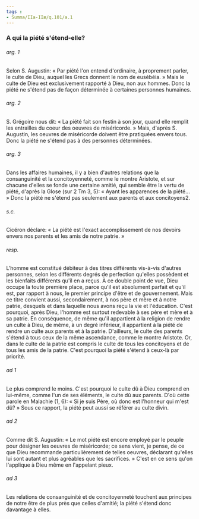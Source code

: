 ```yaml
---
tags : 
- Summa/IIa-IIæ/q.101/a.1
---
```


### A qui la piété s'étend-elle?

###### arg. 1
Selon S. Augustin: « Par piété l'on entend d'ordinaire, à proprement parler, le culte de Dieu, auquel les Grecs donnent le nom de eusébéia. » Mais le culte de Dieu est exclusivement rapporté à Dieu, non aux hommes. Donc la piété ne s'étend pas de façon déterminée à certaines personnes humaines. 

###### arg. 2
S. Grégoire nous dit: « La piété fait son festin à son jour, quand elle remplit les entrailles du coeur des oeuvres de miséricorde. » Mais, d'après S. Augustin, les oeuvres de miséricorde doivent être pratiquées envers tous. Donc la piété ne s'étend pas à des personnes déterminées. 

###### arg. 3
Dans les affaires humaines, il y a bien d'autres relations que la consanguinité et la concitoyenneté, comme le montre Aristote, et sur chacune d'elles se fonde une certaine amitié, qui semble être la vertu de piété, d'après la Glose (sur 2 Tm 3, 5): « Ayant les apparences de la piété... » Donc la piété ne s'étend pas seulement aux parents et aux concitoyens2. 

###### s.c.
Cicéron déclare: « La piété est l'exact accomplissement de nos devoirs envers nos parents et les amis de notre patrie. » 

###### resp.
L'homme est constitué débiteur à des titres différents vis-à-vis d'autres personnes, selon les différents degrés de perfection qu'elles possèdent et les bienfaits différents qu'il en a reçus. À ce double point de vue, Dieu occupe la toute première place, parce qu'il est absolument parfait et qu'il est, par rapport à nous, le premier principe d'être et de gouvernement. Mais ce titre convient aussi, secondairement, à nos père et mère et à notre patrie, desquels et dans laquelle nous avons reçu la vie et l'éducation. C'est pourquoi, après Dieu, l'homme est surtout redevable à ses père et mère et à sa patrie. En conséquence, de même qu'il appartient à la religion de rendre un culte à Dieu, de même, à un degré inférieur, il appartient à la piété de rendre un culte aux parents et à la patrie. D'ailleurs, le culte des parents s'étend à tous ceux de la même ascendance, comme le montre Aristote. Or, dans le culte de la patrie est compris le culte de tous les concitoyens et de tous les amis de la patrie. C'est pourquoi la piété s'étend à ceux-là par priorité. 

###### ad 1
Le plus comprend le moins. C'est pourquoi le culte dû à Dieu comprend en lui-même, comme l'un de ses éléments, le culte dû aux parents. D'où cette parole en Malachie (1, 6): « Si je suis Père, où donc est l'honneur qui m'est dû? » Sous ce rapport, la piété peut aussi se référer au culte divin. 

###### ad 2
Comme dit S. Augustin: « Le mot piété est encore employé par le peuple pour désigner les oeuvres de miséricorde; ce sens vient, je pense, de ce que Dieu recommande particulièrement de telles oeuvres, déclarant qu'elles lui sont autant et plus agréables que les sacrifices. » C'est en ce sens qu'on l'applique à Dieu même en l'appelant pieux. 

###### ad 3
Les relations de consanguinité et de concitoyenneté touchent aux principes de notre être de plus près que celles d'amitié; la piété s'étend donc davantage à elles. 

